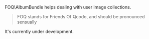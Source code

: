 FOQ\AlbumBundle helps dealing with user image collections.

> FOQ stands for Friends Of Qcodo, and should be pronounced sensually

It's currently under development.
